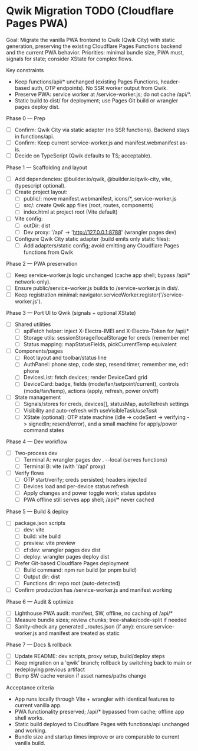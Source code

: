 # Qwik Migration TODO (Cloudflare Pages PWA)

Goal: Migrate the vanilla PWA frontend to Qwik (Qwik City) with static generation, preserving the existing Cloudflare Pages Functions backend and the current PWA behavior. Priorities: minimal bundle size, PWA must, signals for state; consider XState for complex flows.

Key constraints
- Keep functions/api/* unchanged (existing Pages Functions, header-based auth, OTP endpoints). No SSR worker output from Qwik.
- Preserve PWA: service worker at /service-worker.js; do not cache /api/*.
- Static build to dist/ for deployment; use Pages Git build or wrangler pages deploy dist.

Phase 0 — Prep
- [ ] Confirm: Qwik City via static adapter (no SSR functions). Backend stays in functions/api.
- [ ] Confirm: Keep current service-worker.js and manifest.webmanifest as-is.
- [ ] Decide on TypeScript (Qwik defaults to TS; acceptable).

Phase 1 — Scaffolding and layout
- [ ] Add dependencies: @builder.io/qwik, @builder.io/qwik-city, vite, (typescript optional).
- [ ] Create project layout:
  - [ ] public/: move manifest.webmanifest, icons/*, service-worker.js
  - [ ] src/: create Qwik app files (root, routes, components)
  - [ ] index.html at project root (Vite default)
- [ ] Vite config:
  - [ ] outDir: dist
  - [ ] Dev proxy: '/api' -> 'http://127.0.0.1:8788' (wrangler pages dev)
- [ ] Configure Qwik City static adapter (build emits only static files):
  - [ ] Add adapters/static config; avoid emitting any Cloudflare Pages functions from Qwik

Phase 2 — PWA preservation
- [ ] Keep service-worker.js logic unchanged (cache app shell; bypass /api/* network-only).
- [ ] Ensure public/service-worker.js builds to /service-worker.js in dist/.
- [ ] Keep registration minimal: navigator.serviceWorker.register('/service-worker.js').

Phase 3 — Port UI to Qwik (signals + optional XState)
- [ ] Shared utilities
  - [ ] apiFetch helper: inject X-Electra-IMEI and X-Electra-Token for /api/*
  - [ ] Storage utils: sessionStorage/localStorage for creds (remember me)
  - [ ] Status mapping: mapStatusFields, pickCurrentTemp equivalent
- [ ] Components/pages
  - [ ] Root layout and toolbar/status line
  - [ ] AuthPanel: phone step, code step, resend timer, remember me, edit phone
  - [ ] DevicesList: fetch devices; render DeviceCard grid
  - [ ] DeviceCard: badge, fields (mode/fan/setpoint/current), controls (mode/fan/temp), actions (apply, refresh, power on/off)
- [ ] State management
  - [ ] Signals/stores for creds, devices[], statusMap, autoRefresh settings
  - [ ] Visibility and auto-refresh with useVisibleTask$/useTask$
  - [ ] XState (optional): OTP state machine (idle -> codeSent -> verifying -> signedIn; resend/error), and a small machine for apply/power command states

Phase 4 — Dev workflow
- [ ] Two-process dev
  - [ ] Terminal A: wrangler pages dev . --local (serves functions)
  - [ ] Terminal B: vite (with '/api' proxy)
- [ ] Verify flows
  - [ ] OTP start/verify; creds persisted; headers injected
  - [ ] Devices load and per-device status refresh
  - [ ] Apply changes and power toggle work; status updates
  - [ ] PWA offline still serves app shell; /api/* never cached

Phase 5 — Build & deploy
- [ ] package.json scripts
  - [ ] dev: vite
  - [ ] build: vite build
  - [ ] preview: vite preview
  - [ ] cf:dev: wrangler pages dev dist
  - [ ] deploy: wrangler pages deploy dist
- [ ] Prefer Git-based Cloudflare Pages deployment
  - [ ] Build command: npm run build (or pnpm build)
  - [ ] Output dir: dist
  - [ ] Functions dir: repo root (auto-detected)
- [ ] Confirm production has /service-worker.js and manifest working

Phase 6 — Audit & optimize
- [ ] Lighthouse PWA audit: manifest, SW, offline, no caching of /api/*
- [ ] Measure bundle sizes; review chunks; tree-shake/code-split if needed
- [ ] Sanity-check any generated _routes.json (if any): ensure service-worker.js and manifest are treated as static

Phase 7 — Docs & rollback
- [ ] Update README: dev scripts, proxy setup, build/deploy steps
- [ ] Keep migration on a 'qwik' branch; rollback by switching back to main or redeploying previous artifact
- [ ] Bump SW cache version if asset names/paths change

Acceptance criteria
- App runs locally through Vite + wrangler with identical features to current vanilla app.
- PWA functionality preserved; /api/* bypassed from cache; offline app shell works.
- Static build deployed to Cloudflare Pages with functions/api unchanged and working.
- Bundle size and startup times improve or are comparable to current vanilla build.
